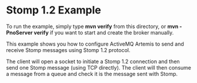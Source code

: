 # Stomp 1.2 Example

To run the example, simply type **mvn verify** from this directory, or **mvn -PnoServer verify** if you want to start and create the broker manually.

This example shows you how to configure ActiveMQ Artemis to send and receive Stomp messages using Stomp 1.2 protocol.

The client will open a socket to initiate a Stomp 1.2 connection and then send one Stomp message (using TCP directly). The client will then consume a message from a queue and check it is the message sent with Stomp.